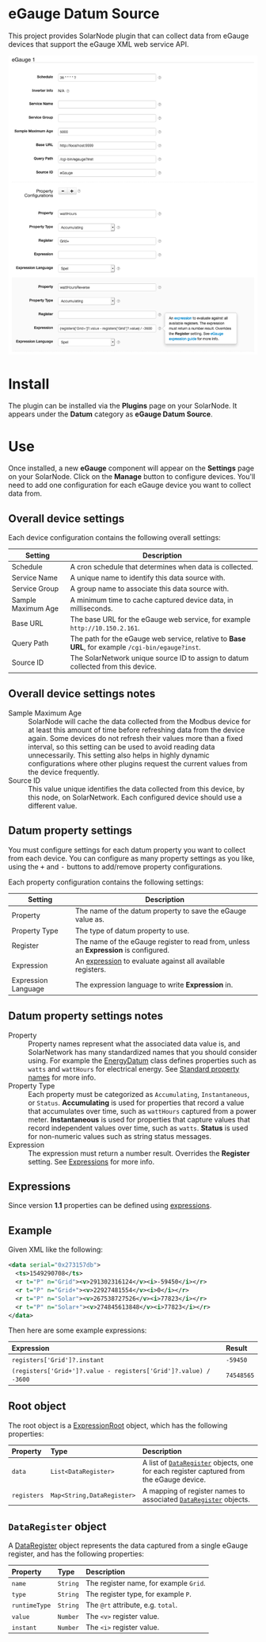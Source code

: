 # eGauge Datum Source

This project provides SolarNode plugin that can collect data from eGauge devices that support the
eGauge XML web service API. 

![settings](docs/solarnode-egauge-settings.png)

# Install

The plugin can be installed via the **Plugins** page on your SolarNode. It appears under the
**Datum** category as **eGauge Datum Source**.

# Use

Once installed, a new **eGauge** component will appear on the **Settings** page on your SolarNode.
Click on the **Manage** button to configure devices. You'll need to add one configuration for each
eGauge device you want to collect data from.

## Overall device settings

Each device configuration contains the following overall settings:

| Setting            | Description                                                                      |
|--------------------|----------------------------------------------------------------------------------|
| Schedule           | A cron schedule that determines when data is collected.                          |
| Service Name       | A unique name to identify this data source with.                                 |
| Service Group      | A group name to associate this data source with.                                 |
| Sample Maximum Age | A minimum time to cache captured device data, in milliseconds.                   |
| Base URL           | The base URL for the eGauge web service, for example `http://10.150.2.161`.      |
| Query Path         | The path for the eGauge web service, relative to **Base URL**, for example `/cgi-bin/egauge?inst`. |
| Source ID          | The SolarNetwork unique source ID to assign to datum collected from this device. |

## Overall device settings notes

<dl>
	<dt>Sample Maximum Age</dt>
	<dd>SolarNode will cache the data collected from the Modbus device for at least
	this amount of time before refreshing data from the device again. Some devices
	do not refresh their values more than a fixed interval, so this setting can be
	used to avoid reading data unnecessarily. This setting also helps in highly
	dynamic configurations where other plugins request the current values from
	the device frequently.</dd>
	<dt>Source ID</dt>
	<dd>This value unique identifies the data collected from this device, by this node,
	 on SolarNetwork. Each configured device should use a different value.</dd>
</dl>

## Datum property settings

You must configure settings for each datum property you want to collect from each device.
You can configure as many property settings as you like, using the <kbd>+</kbd> and <kbd>-</kbd>
buttons to add/remove property configurations.

Each property configuration contains the following settings:

| Setting             | Description |
|---------------------|-------------|
| Property            | The name of the datum property to save the eGauge value as. |
| Property Type       | The type of datum property to use. |
| Register            | The name of the eGauge register to read from, unless an **Expression** is configured. |
| Expression          | An [expression](#expressions) to evaluate against all available registers. |
| Expression Language | The expression language to write **Expression** in. |

## Datum property settings notes

<dl>
	<dt>Property</dt>
	<dd>Property names represent what the associated data value is, and SolarNetwork
	has many standardized names that you should consider using. For example the
	<a href="https://github.com/SolarNetwork/solarnetwork-node/blob/master/net.solarnetwork.node/src/net/solarnetwork/node/domain/EnergyDatum.java">EnergyDatum</a>
	class defines properties such as <code>watts</code> and <code>wattHours</code>
	for electrical energy. See <a href="https://github.com/SolarNetwork/solarnetwork/wiki/SolarNet-API-global-objects#standard-property-names">Standard property names</a>
	for more info.</dd>
	<dt>Property Type</dt>
	<dd>Each property must be categorized as <code>Accumulating</code>, <code>Instantaneous</code>,
	or <code>Status</code>. <b>Accumulating</b> is used for properties that record
	a value that accumulates over time, such as <code>wattHours</code> captured from
	a power meter. <b>Instantaneous</b> is used for properties that capture values
	that record independent values over time, such as <code>watts</code>. <b>Status</b>
	is used for non-numeric values such as string status messages.</dd>
	<dt>Expression</dt>
	<dd>The expression must return a number result. Overrides the <b>Register</b> setting.
	See <a href="#expressions">Expressions</a> for more info.</dd>
</dl>

## Expressions

Since version **1.1** properties can be defined using [expressions][expr].

## Example

Given XML like the following:

```xml
<data serial="0x273157db">
  <ts>1549290708</ts>
  <r t="P" n="Grid"><v>291302316124</v><i>-59450</i></r>
  <r t="P" n="Grid+"><v>22927481554</v><i>0</i></r>
  <r t="P" n="Solar"><v>267538727526</v><i>77823</i></r>
  <r t="P" n="Solar+"><v>274845613848</v><i>77823</i></r>
</data>
```

Then here are some example expressions:

| Expression | Result |
|:-----------|:-------|
| `registers['Grid']?.instant` | `-59450` |
| `(registers['Grid+']?.value - registers['Grid']?.value) / -3600` | `74548565` |


## Root object

The root object is a [ExpressionRoot][ExpressionRoot] object, which has the following properties:

| Property | Type | Description |
|:---------|:-----|:------------|
| `data` | `List<DataRegister>` | A list of [`DataRegister`](#dataregister-object) objects, one for each register captured from the eGauge device. |
| `registers` | `Map<String,DataRegister>` | A mapping of register names to associated [`DataRegister`](#dataregister-object) objects. |

## `DataRegister` object

A [DataRegister][DataRegister] object represents the data captured from a single eGauge register,
and has the following properties:

| Property | Type | Description |
|:---------|:-----|:------------|
| `name` | `String` | The register name, for example `Grid`. |
| `type` | `String` | The register type, for example `P`. |
| `runtimeType` | `String` | The `@rt` attribute, e.g. `total`. |
| `value` | `Number` | The `<v>` register value. |
| `instant` | `Number` | The `<i>` register value. |



[expr]: https://github.com/SolarNetwork/solarnetwork/wiki/Expression-Languages
[ExpressionRoot]: https://github.com/SolarNetwork/solarnetwork-node/blob/develop/net.solarnetwork.node.datum.egauge.ws/src/net/solarnetwork/node/datum/egauge/ws/client/ExpressionRoot.java
[DataRegister]: https://github.com/SolarNetwork/solarnetwork-node/blob/develop/net.solarnetwork.node.datum.egauge.ws/src/net/solarnetwork/node/datum/egauge/ws/client/DataRegister.java
